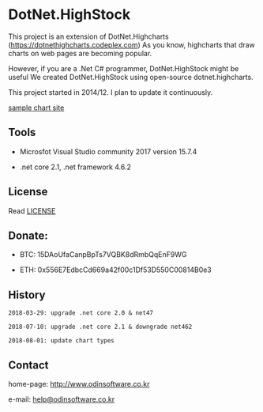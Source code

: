 # DotNet.HighStock

This project is an extension of DotNet.Highcharts (https://dotnethighcharts.codeplex.com)
As you know, highcharts that draw charts on web pages are becoming popular.

However, if you are a .Net C# programmer, DotNet.HighStock might be useful
We created DotNet.HighStock using open-source dotnet.highcharts.

This project started in 2014/12. I plan to update it continuously.

[sample chart site](http://chart.bgc-e.com)

## Tools

- Microsfot Visual Studio community 2017 version 15.7.4

- .net core 2.1, .net framework 4.6.2

## License

Read [LICENSE](LICENSE)

## Donate:

- BTC: 15DAoUfaCanpBpTs7VQBK8dRmbQqEnF9WG

- ETH: 0x556E7EdbcCd669a42f00c1Df53D550C00814B0e3

## History

```
2018-03-29: upgrade .net core 2.0 & net47

2018-07-10: upgrade .net core 2.1 & downgrade net462

2018-08-01: update chart types

```

## Contact

home-page: http://www.odinsoftware.co.kr

e-mail: help@odinsoftware.co.kr